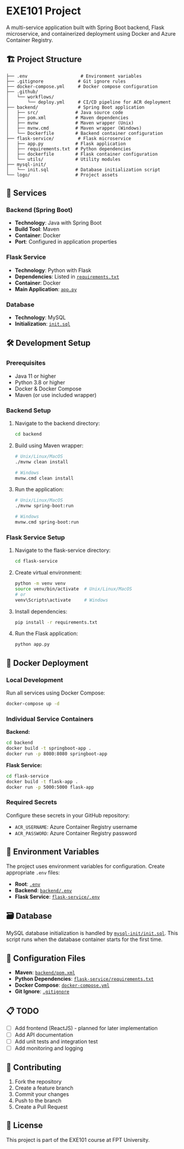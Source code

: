 # EXE101 Project

A multi-service application built with Spring Boot backend, Flask microservice, and containerized deployment using Docker and Azure Container Registry.

## 🏗️ Project Structure

```
├── .env                    # Environment variables
├── .gitignore             # Git ignore rules
├── docker-compose.yml     # Docker compose configuration
├── .github/
│   └── workflows/
│       └── deploy.yml     # CI/CD pipeline for ACR deployment
├── backend/               # Spring Boot application
│   ├── src/              # Java source code
│   ├── pom.xml           # Maven dependencies
│   ├── mvnw              # Maven wrapper (Unix)
│   ├── mvnw.cmd          # Maven wrapper (Windows)
│   └── Dockerfile        # Backend container configuration
├── flask-service/         # Flask microservice
│   ├── app.py            # Flask application
│   ├── requirements.txt  # Python dependencies
│   ├── dockerfile        # Flask container configuration
│   └── utils/            # Utility modules
├── mysql-init/
│   └── init.sql          # Database initialization script
└── logo/                 # Project assets
```

## 🚀 Services

### Backend (Spring Boot)

- **Technology**: Java with Spring Boot
- **Build Tool**: Maven
- **Container**: Docker
- **Port**: Configured in application properties

### Flask Service

- **Technology**: Python with Flask
- **Dependencies**: Listed in [`requirements.txt`](flask-service/requirements.txt)
- **Container**: Docker
- **Main Application**: [`app.py`](flask-service/app.py)

### Database

- **Technology**: MySQL
- **Initialization**: [`init.sql`](mysql-init/init.sql)

## 🛠️ Development Setup

### Prerequisites

- Java 11 or higher
- Python 3.8 or higher
- Docker & Docker Compose
- Maven (or use included wrapper)

### Backend Setup

1. Navigate to the backend directory:

   ```bash
   cd backend
   ```

2. Build using Maven wrapper:

   ```bash
   # Unix/Linux/MacOS
   ./mvnw clean install

   # Windows
   mvnw.cmd clean install
   ```

3. Run the application:

   ```bash
   # Unix/Linux/MacOS
   ./mvnw spring-boot:run

   # Windows
   mvnw.cmd spring-boot:run
   ```

### Flask Service Setup

1. Navigate to the flask-service directory:

   ```bash
   cd flask-service
   ```

2. Create virtual environment:

   ```bash
   python -m venv venv
   source venv/bin/activate  # Unix/Linux/MacOS
   # or
   venv\Scripts\activate     # Windows
   ```

3. Install dependencies:

   ```bash
   pip install -r requirements.txt
   ```

4. Run the Flask application:
   ```bash
   python app.py
   ```

## 🐳 Docker Deployment

### Local Development

Run all services using Docker Compose:

```bash
docker-compose up -d
```

### Individual Service Containers

**Backend:**

```bash
cd backend
docker build -t springboot-app .
docker run -p 8080:8080 springboot-app
```

**Flask Service:**

```bash
cd flask-service
docker build -t flask-app .
docker run -p 5000:5000 flask-app
```

### Required Secrets

Configure these secrets in your GitHub repository:

- `ACR_USERNAME`: Azure Container Registry username
- `ACR_PASSWORD`: Azure Container Registry password

## 📝 Environment Variables

The project uses environment variables for configuration. Create appropriate `.env` files:

- **Root**: [`.env`](.env)
- **Backend**: [`backend/.env`](backend/.env)
- **Flask Service**: [`flask-service/.env`](flask-service/.env)

## 🗃️ Database

MySQL database initialization is handled by [`mysql-init/init.sql`](mysql-init/init.sql). This script runs when the database container starts for the first time.

## 🔧 Configuration Files

- **Maven**: [`backend/pom.xml`](backend/pom.xml)
- **Python Dependencies**: [`flask-service/requirements.txt`](flask-service/requirements.txt)
- **Docker Compose**: [`docker-compose.yml`](docker-compose.yml)
- **Git Ignore**: [`.gitignore`](.gitignore)

## 📋 TODO

- [ ] Add frontend (ReactJS) - planned for later implementation
- [ ] Add API documentation
- [ ] Add unit tests and integration test
- [ ] Add monitoring and logging

## 🤝 Contributing

1. Fork the repository
2. Create a feature branch
3. Commit your changes
4. Push to the branch
5. Create a Pull Request

## 📄 License

This project is part of the EXE101 course at FPT University.
